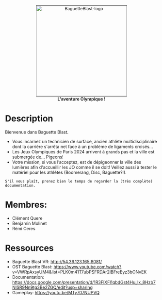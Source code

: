 <p align="center">
    <a href="">
        <img src="https://github.com/gamesonweb/gow-olympic-edition-baguette-blast/assets/36553775/0b9e1150-7858-40d4-aa16-fda33e4320a0" width="300" height="300" alt="BaguetteBlast-logo">
    </a>
    <br>
    <strong>L'aventure Olympique !</strong>
</p>

# Description
Bienvenue dans Baguette Blast.
- Vous incarnez un technicien de surface, ancien athlète multidisciplinaire dont la carrière s'arrêta net face à un problème de ligaments croisés…
- Les Jeux Olympiques de Paris 2024 arrivent à grands pas et la ville est submergée de… Pigeons!
- Votre mission, si vous l’acceptez, est de dépigeonner la ville des lumières afin d'accueillir les JO comme il se doit! Veillez aussi à tester le matériel pour les athlètes (Boomerang, Disc, Baguette?!).

`S'il vous plaît, prenez bien le temps de regarder la (très complète) documentation.`

# Membres:
- Clément Quere
- Benjamin Molinet
- Rémi Ceres
# Ressources
- Baguette Blast VR: http://54.36.123.165:8081/
- OST Baguette Blast: https://www.youtube.com/watch?v=VWRpAxsyUM4&list=PLK0m41T7ubPSFRDAr2IBFreEyz3bONvEK
- Documentation: https://docs.google.com/presentation/d/1R3FlXFl1qbdGst4Hu_lx_8Hzb7NISR9Nn9tg3Be2ZGQ/edit?usp=sharing
- Gameplay: https://youtu.be/MTy707NUPVQ